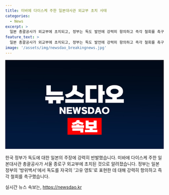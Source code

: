 ```yaml
---
title: 미바에 다이스케 주한 일본대사관 외교부 초치 사태
categories:
  - News
excerpt: >
  일본 총괄공사가 외교부에 초치되고, 정부는 독도 발언에 강력히 항의하고 즉각 철회를 촉구했다.
feature_text: >
  일본 총괄공사가 외교부에 초치되고, 정부는 독도 발언에 강력히 항의하고 즉각 철회를 촉구했다.
image: '/assets/img/newsdao_breakingnews.jpg'
---
```


<p><img src="/assets/img/newsdao_breakingnews.jpg" alt="cryptoinkorea 속보" /></p>

<p>한국 정부가 독도에 대한 일본의 주장에 강력히 반발했습니다. 미바에 다이스케 주한 일본대사관 총괄공사가 서울 종로구 외교부에 초치된 것으로 알려졌습니다. 정부는 일본 정부의 '방위백서'에서 독도를 자국의 '고유 영토'로 표현한 데 대해 강력히 항의하고 즉각 철회를 촉구했습니다.</p>
실시간 뉴스 속보는, <a href="https://newsdao.kr" rel="dofollow">https://newsdao.kr</a>


